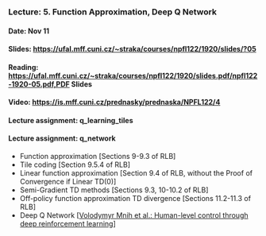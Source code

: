 ### Lecture: 5. Function Approximation, Deep Q Network
#### Date: Nov 11
#### Slides: https://ufal.mff.cuni.cz/~straka/courses/npfl122/1920/slides/?05
#### Reading: https://ufal.mff.cuni.cz/~straka/courses/npfl122/1920/slides.pdf/npfl122-1920-05.pdf,PDF Slides
#### Video: https://is.mff.cuni.cz/prednasky/prednaska/NPFL122/4
#### Lecture assignment: q_learning_tiles
#### Lecture assignment: q_network

- Function approximation [Sections 9-9.3 of RLB]
- Tile coding [Section 9.5.4 of RLB]
- Linear function approximation [Section 9.4 of RLB, without the Proof of Convergence if Linear TD(0)]
- Semi-Gradient TD methods [Sections 9.3, 10-10.2 of RLB]
- Off-policy function approximation TD divergence [Sections 11.2-11.3 of RLB]
- Deep Q Network [[Volodymyr Mnih et al.: Human-level control through deep reinforcement learning](https://storage.googleapis.com/deepmind-media/dqn/DQNNaturePaper.pdf)]

